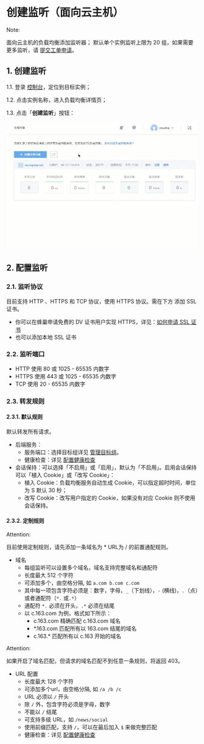 # 创建监听（面向云主机）

<span>Note:</span><div class="alertContent">面向云主机的负载均衡添加监听器；
默认单个实例监听上限为 20 组，如果需要更多监听，请 [提交工单申请](https://c.163.com/dashboard#/m/ticket/)。</div>

## 1. 创建监听

1.1. 登录 [控制台](https://c.163.com/dashboard#/m/ingress/)，定位到目标实例；

1.2. 点击实例名称，进入负载均衡详情页；

1.3. 点击「**创建监听**」按钮：

![](../../image/管理监听-创建监听-云主机.gif)


## 2. 配置监听

### 2.1. 监听协议
目前支持 HTTP 、HTTPS 和 TCP 协议，使用 HTTPS 协议。需在下方 添加 SSL 证书。

* 你可以在蜂巢申请免费的 DV 证书用户实现 HTTPS，详见：[如何申请 SSL 证书](http://support.c.163.com/md.html#!平台服务/SSL证书管理/使用指南/申请SSL证书.md)
* 也可以添加本地 SSL 证书

### 2.2. 监听端口
* HTTP 使用 80 或 1025 - 65535 内数字
* HTTPS 使用 443 或 1025 - 65535 内数字
* TCP 使用 20 - 65535 内数字

### 2.3. 转发规则

#### 2.3.1. 默认规则
默认转发所有请求。

* 后端服务：
	* 服务端口：选择目标组详见 [管理目标组](http://support.c.163.com/md.html#!容器服务/负载均衡/使用指南/管理目标组-云主机.md)。
	* 健康检查：详见 [配置健康检查](http://support.c.163.com/md.html#!容器服务/负载均衡/运维指南/配置负载均衡健康检查.md)
* 会话保持：可以选择「不启用」或「启用」，默认为「不启用」。启用会话保持可以「植入 Cookie」或「改写 Cookie」：
	* 植入 Cookie：负载均衡服务自动生成 Cookie，可以指定超时时间，单位为 S 默认 30 秒；
	* 改写 Cookie：改写用户指定的 Cookie，如果没有对应 Cookie 则不使用会话保持。

#### 2.3.2. 定制规则

<span>Attention:</span><div class="alertContent">目前使用定制规则，请先添加一条域名为 * URL为 / 的前置通配规则。</div>

* 域名
	* 每组监听可以设置多个域名，域名支持完整域名和通配符
	* 长度最大 512 个字符
	* 可添加多个，由空格分隔, 如 `a.com b.com c.com`
	* 其中每一项包含字符必须是：数字，字母，`_`（下划线），`-` (横线)，`.`（点）或者通配符（`*.` 或`.*`）
	* 通配符 `*.` 必须在开头，`.*` 必须在结尾
	* 以 c.163.com 为例，格式如下所示：
		* c.163.com 精确匹配 c.163.com 域名
		* *.163.com 匹配所有以 163.com 结尾的域名
		* c.163.* 匹配所有以 c.163 开始的域名

<span>Attention:</span><div class="alertContent">如果开启了域名匹配，但请求的域名匹配不到任意一条规则，将返回 403。</div>

* URL 配置
	* 长度最大 128 个字符
	* 可添加多个url，由空格分隔, 如 `/a /b /c`
	* URL 必须以 `/` 开头
	* 除 `/` 外，包含字符必须是字母，数字
	* 不能以 `/` 结尾
	* 可支持多级 URL，如 `/news/social`
	* 使用前缀匹配，支持 `/`，可以在最后加入 `$` 来做完整匹配
	* 健康检查：详见 [配置健康检查](http://support.c.163.com/md.html#!容器服务/负载均衡/运维指南/配置负载均衡健康检查.md)
